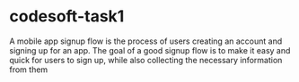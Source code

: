 # codesoft-task1
A mobile app signup flow is the process of users creating an account and signing up for an app. The goal of a good signup flow is to make it easy and quick for users to sign up, while  also collecting the necessary information from them
